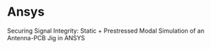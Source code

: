 # Ansys
Securing Signal Integrity: Static + Prestressed Modal Simulation of an Antenna-PCB Jig in ANSYS
